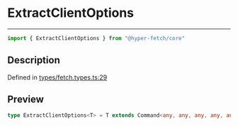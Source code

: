 

# ExtractClientOptions

<div class="api-docs__separator" data-reactroot="">

---

</div><div class="api-docs__import" data-reactroot="">

```ts
import { ExtractClientOptions } from "@hyper-fetch/core"
```

</div><div class="api-docs__section">

## Description

</div><div class="api-docs__description"><span class="api-docs__do-not-parse">



</span></div><p class="api-docs__definition">

Defined in [types/fetch.types.ts:29](https://github.com/BetterTyped/hyper-fetch/blob/7e232edb/packages/core/src/types/fetch.types.ts#L29)

</p><div class="api-docs__section">

## Preview

</div><div class="api-docs__preview type single">

```ts
type ExtractClientOptions<T> = T extends Command<any, any, any, any, any, any, infer  O, any, any, any> ? O : never;
```

</div>